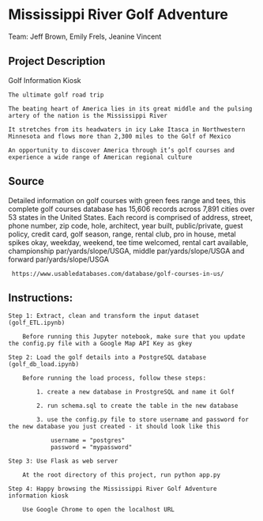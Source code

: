 # Mississippi River Golf Adventure

Team: Jeff Brown, Emily Frels, Jeanine Vincent

## Project Description
Golf Information Kiosk

    The ultimate golf road trip
    
    The beating heart of America lies in its great middle and the pulsing artery of the nation is the Mississippi River
    
    It stretches from its headwaters in icy Lake Itasca in Northwestern Minnesota and flows more than 2,300 miles to the Golf of Mexico
    
    An opportunity to discover America through it’s golf courses and experience a wide range of American regional culture

## Source

Detailed information on golf courses with green fees range and tees, this complete golf courses database has 15,606 records across 7,891 cities over 53 states in the United States. Each record is comprised of address, street, phone number, zip code, hole, architect, year built, public/private, guest policy, credit card, golf season, range, rental club, pro in house, metal spikes okay, weekday, weekend, tee time welcomed, rental cart available, championship par/yards/slope/USGA, middle par/yards/slope/USGA and forward par/yards/slope/USGA

     https://www.usabledatabases.com/database/golf-courses-in-us/

## Instructions:

    Step 1: Extract, clean and transform the input dataset (golf_ETL.ipynb)

        Before running this Jupyter notebook, make sure that you update the config.py file with a Google Map API Key as gkey

    Step 2: Load the golf details into a PostgreSQL database (golf_db_load.ipynb)

        Before running the load process, follow these steps:

            1. create a new database in ProstgreSQL and name it Golf

            2. run schema.sql to create the table in the new database

            3. use the config.py file to store username and password for the new database you just created - it should look like this

                username = "postgres"
                password = "mypassword"

    Step 3: Use Flask as web server

        At the root directory of this project, run python app.py

    Step 4: Happy browsing the Mississippi River Golf Adventure information kiosk

        Use Google Chrome to open the localhost URL

 
